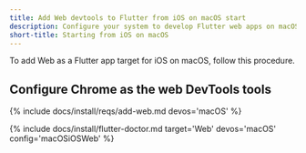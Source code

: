 ```yaml
---
title: Add Web devtools to Flutter from iOS on macOS start
description: Configure your system to develop Flutter web apps on macOS.
short-title: Starting from iOS on macOS
---
```


To add Web as a Flutter app target for iOS on macOS, follow this procedure.

## Configure Chrome as the web DevTools tools

{% include docs/install/reqs/add-web.md devos='macOS' %}

{% include docs/install/flutter-doctor.md target='Web' devos='macOS' config='macOSiOSWeb' %}
